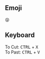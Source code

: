 Emoji
-----------------------
:stuck_out_tongue_closed_eyes:

Keyboard
------------------
To Cut: <kbd>CTRL</kbd> + <kbd>X</kbd> <br>
To Past: <kbd>CTRL</kbd> + <kbd>V</kbd>